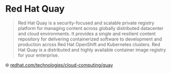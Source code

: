 # Red Hat Quay

> Red Hat Quay is a security-focused and scalable private registry platform for managing content across globally distributed datacenter and cloud environments.
> It provides a single and resilient content repository for delivering containerized software to development and production across Red Hat OpenShift and Kubernetes clusters.
> Red Hat Quay is a distributed and highly available container image registry for your enterprise.

🌐 [redhat.com/technologies/cloud-computing/quay](https://www.redhat.com/en/technologies/cloud-computing/quay)
